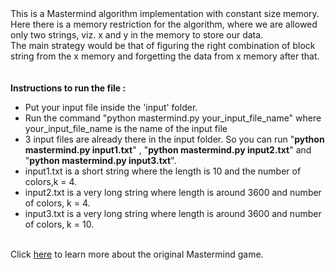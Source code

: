 <MTMarkdownOptions output='html4'>
    This is a Mastermind algorithm implementation with constant size memory.
	<br/>
	Here there is a memory restriction for the algorithm, where we are allowed only two strings, viz. x and y in the memory to store our data. 
	<br/>
	The main strategy would be that of figuring the right combination of block string from the x memory and forgetting the data from x memory after that.
	<br><br><br>
	<b>Instructions to run the file : </b>
	<ul>
		<li>
			Put your input file inside the 'input' folder.
		</li>
		<li>
			Run the command "python mastermind.py your_input_file_name" where your_input_file_name is the name of the input file
		</li>	
		<li>
			3 input files are already there in the input folder. So you can run "<b>python mastermind.py input1.txt</b>" , "<b>python mastermind.py input2.txt</b>" and "<b>python mastermind.py input3.txt</b>". 
		</li>	
		<li> 
			input1.txt is a short string where the length is 10 and the number of colors,k = 4.
		</li>	
		<li>
			input2.txt is a very long string where length is around 3600 and number of colors, k = 4.
		</li>
		<li>
			input3.txt is a very long string where length is around 3600 and number of colors, k = 10.
		</li>
	</ul>	
	<br>
	Click <a href="http://en.wikipedia.org/wiki/Mastermind_(board_game)">here</a> to learn more about the original Mastermind game.
</MTMarkdownOptions>




